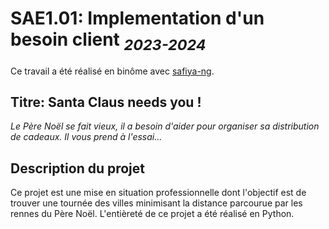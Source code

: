 # SAE1.01: Implementation d'un besoin client <sub>*2023-2024*</sub>

Ce travail a été réalisé en binôme avec [safiya-ng](https://github.com/safiya-ng).

## **Titre: Santa Claus needs you !** 

*Le Père Noël se fait vieux, il a besoin d'aider pour organiser sa distribution de cadeaux. Il vous prend à l'essai...*

## Description du projet

Ce projet est une mise en situation professionnelle dont l'objectif est de trouver une tournée des villes minimisant la distance parcourue par les rennes du Père Noël. L'entièreté de ce projet a été réalisé en Python.
